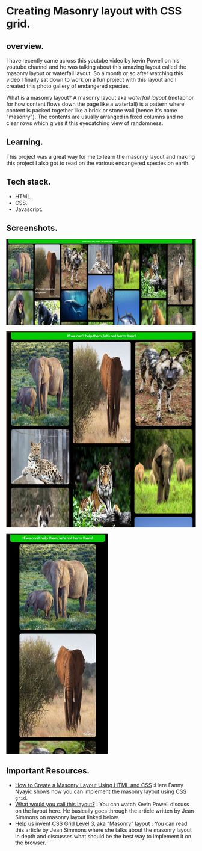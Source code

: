 # Creating Masonry layout with CSS grid.

## overview.
I have recently came across this youtube video by kevin Powell on his youtube channel and he was talking about this amazing layout called the masonry layout or waterfall layout. So a month or so after watching this video I finally sat down to work on a fun project with this layout and I created this photo gallery of endangered species.

What is a masonry layout? A masonry layout aka *waterfall layout* (metaphor for how content flows down the page like a waterfall) is a pattern where content is packed together like a brick or stone wall (hence it's name "masonry"). The contents are usually arranged in fixed columns and no clear rows which gives it this eyecatching view of randomness. 

## Learning.
This project was a great way for me to learn the masonry layout and making this project I also got to read on the various endangered species on earth.

## Tech stack.
- HTML.
- CSS.
- Javascript.

## Screenshots.
![](images/screenshot.png)

![](images/screenshot_medium.png)

![](images/screenshot_small.png)

## Important Resources.
- [How to Create a Masonry Layout Using HTML and CSS](https://www.freecodecamp.org/news/how-to-create-a-mansory-layout-using-html-and-css/) :Here Fanny Nyayic shows how you can implement the masonry layout using CSS `grid`.
- [What would you call this layout?](https://www.youtube.com/watch?v=azs0xtt_tJc&t=1090s&ab_channel=KevinPowell) : You can watch Kevin Powell discuss on the layout here. He basically goes through the article written by Jean Simmons on masonry layout linked below.
- [Help us invent CSS Grid Level 3, aka “Masonry” layout](https://webkit.org/blog/15269/help-us-invent-masonry-layouts-for-css-grid-level-3/) : You can read this article by Jean Simmons where she talks about the masonry layout in depth and discusses what should be the best way to implement it on the browser.
